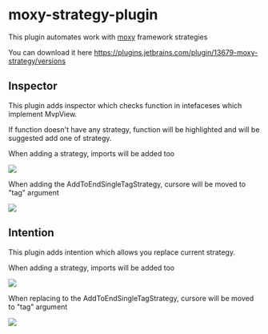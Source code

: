 # moxy-strategy-plugin

This plugin automates work with [moxy](https://github.com/moxy-community/Moxy) framework strategies 

You can download it here https://plugins.jetbrains.com/plugin/13679-moxy-strategy/versions

## Inspector
This plugin adds inspector which checks function in intefaceses which implement MvpView.

If function doesn't have any strategy, function will be highlighted and will be suggested add one of strategy.

When adding a strategy, imports will be added too

![](https://github.com/Maksim-Novikov/moxy-strategy-plugin/blob/master/media/add_strategy.gif)

When adding the AddToEndSingleTagStrategy, cursore will be moved to "tag" argument


![](https://github.com/Maksim-Novikov/moxy-strategy-plugin/blob/master/media/add_tag_strategy.gif)


## Intention

This plugin adds intention which allows you replace current strategy.

When adding a strategy, imports will be added too

![](https://github.com/Maksim-Novikov/moxy-strategy-plugin/blob/master/media/replace_strategy.gif)

When replacing to the AddToEndSingleTagStrategy, cursore will be moved to "tag" argument

![](https://github.com/Maksim-Novikov/moxy-strategy-plugin/blob/master/media/replace_tag_strategy.gif)
